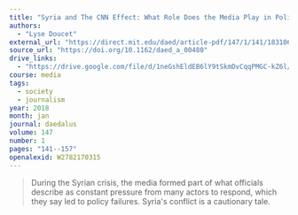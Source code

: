 ```yaml
---
title: "Syria and The CNN Effect: What Role Does the Media Play in Policy-Making?"
authors:
  - "Lyse Doucet"
external_url: "https://direct.mit.edu/daed/article-pdf/147/1/141/1831063/daed_a_00480.pdf"
source_url: "https://doi.org/10.1162/daed_a_00480"
drive_links:
  - "https://drive.google.com/file/d/1neGshEldEB6lY9tSkmDvCqqPMGC-kZ6l/view?usp=drivesdk"
course: media
tags:
  - society
  - journalism
year: 2018
month: jan
journal: daedalus
volume: 147
number: 1
pages: "141--157"
openalexid: W2782170315
---
```


> During the Syrian crisis, the media formed part of what officials describe as constant pressure from many actors to respond, which they say led to policy failures.
> Syria's conflict is a cautionary tale.

